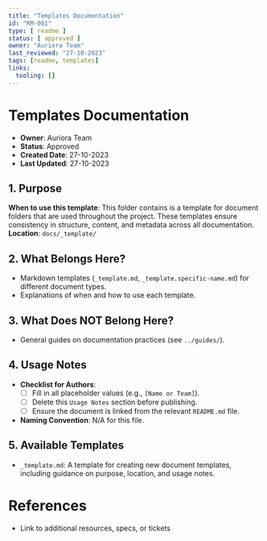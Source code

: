 ```yaml
---
title: "Templates Documentation"
id: "RM-001"
type: [ readme ]
status: [ approved ]
owner: "Auriora Team"
last_reviewed: "27-10-2023"
tags: [readme, templates]
links:
  tooling: []
---
```


# Templates Documentation

- **Owner**: Auriora Team
- **Status**: Approved
- **Created Date**: 27-10-2023
- **Last Updated**: 27-10-2023

## 1. Purpose

**When to use this template**: This folder contains is a template for document folders that are used throughout the project. These templates ensure consistency in structure, content, and metadata across all documentation.
**Location**: `docs/_template/`

## 2. What Belongs Here?

- Markdown templates (`_template.md`, `_template.specific-name.md`) for different document types.
- Explanations of when and how to use each template.

## 3. What Does NOT Belong Here?

- General guides on documentation practices (see `../guides/`).

## 4. Usage Notes

- **Checklist for Authors**:
  - [ ] Fill in all placeholder values (e.g., `[Name or Team]`).
  - [ ] Delete this `Usage Notes` section before publishing.
  - [ ] Ensure the document is linked from the relevant `README.md` file.

- **Naming Convention**: N/A for this file.

## 5. Available Templates

- `_template.md`: A template for creating new document templates, including guidance on purpose, location, and usage notes.

# References

- Link to additional resources, specs, or tickets
